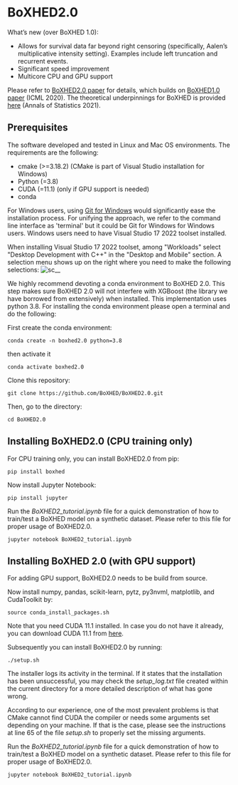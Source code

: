 # BoXHED2.0

What’s new (over BoXHED 1.0):
 - Allows for survival data far beyond right censoring (specifically, Aalen’s multiplicative intensity setting). Examples include left truncation and recurrent events.
 - Significant speed improvement
 - Multicore CPU and GPU support

Please refer to [BoXHED2.0 paper](https://arxiv.org/abs/2103.12591) for details, which builds on [BoXHED1.0 paper](http://proceedings.mlr.press/v119/wang20o/wang20o.pdf) (ICML 2020). The theoretical underpinnings for BoXHED is provided [here](https://projecteuclid.org/journals/annals-of-statistics/volume-49/issue-4/Boosted-nonparametric-hazards-with-time-dependent-covariates/10.1214/20-AOS2028.full) (Annals of Statistics 2021).

## Prerequisites
The software developed and tested in Linux and Mac OS environments. The requirements are the following:
- cmake  (>=3.18.2) (CMake is part of Visual Studio installation for Windows)
- Python (=3.8)
- CUDA   (=11.1) (only if GPU support is needed)
- conda

For Windows users, using [Git for Windows](https://gitforwindows.org/) would significantly ease the installation process. For unifying the approach, we refer to the command line interface as 'terminal' but it could be Git for Windows for Windows users. Windows users need to have Visual Studio 17 2022 toolset installed.

When installing Visual Studio 17 2022 toolset, among "Workloads" select "Desktop Development with C++" in the "Desktop and Mobile" section. A selection menu shows up on the right where you need to make the following selections:
![sc__](https://user-images.githubusercontent.com/34462617/201495851-c7d02796-31e0-4181-9eba-78065d2a5f59.png)

We highly recommend devoting a conda environment to BoXHED 2.0. This step makes sure BoXHED 2.0 will not interfere with XGBoost (the library we have borrowed from extensively) when installed. This implementation uses python 3.8.
For installing the conda environment please open a terminal and do the following:

First create the conda environment:
```
conda create -n boxhed2.0 python=3.8
```

then activate it
```
conda activate boxhed2.0
```

Clone this repository:
```
git clone https://github.com/BoXHED/BoXHED2.0.git
```
Then, go to the directory:
```
cd BoXHED2.0
```

## Installing BoXHED2.0 (CPU training only)
For CPU training only, you can install BoXHED2.0 from pip:
```
pip install boxhed
```

Now install Jupyter Notebook:
```
pip install jupyter
```

Run the *BoXHED2_tutorial.ipynb* file for a quick demonstration of how to train/test a BoXHED model on a synthetic dataset. Please refer to this file for proper usage of BoXHED2.0.
```
jupyter notebook BoXHED2_tutorial.ipynb
``` 

## Installing BoXHED 2.0 (with GPU support)

For adding GPU support, BoXHED2.0 needs to be build from source. 

Now install numpy, pandas, scikit-learn, pytz, py3nvml, matplotlib, and CudaToolkit by:
```
source conda_install_packages.sh
```

Note that you need CUDA 11.1 installed. In case you do not have it already, you can download CUDA 11.1 from [here](https://developer.nvidia.com/cuda-11.1.1-download-archive).

Subsequently you can install BoXHED2.0 by running:
```
./setup.sh
```

The installer logs its activity in the terminal. If it states that the installation has been unsuccessful, you may check the *setup_log.txt* file created within the current directory for a more detailed description of what has gone wrong.  

According to our experience, one of the most prevalent problems is that CMake cannot find CUDA the compiler or needs some arguments set depending on your machine. If that is the case, please see the instructions at line 65 of the file *setup.sh* to properly set the missing arguments.

Run the *BoXHED2_tutorial.ipynb* file for a quick demonstration of how to train/test a BoXHED model on a synthetic dataset. Please refer to this file for proper usage of BoXHED2.0.
```
jupyter notebook BoXHED2_tutorial.ipynb
``` 

